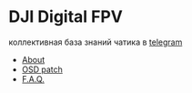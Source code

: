 
# DJI Digital FPV
коллективная база знаний чатика в [telegram](https://t.me/djifpvrus)

* [About](https://djifpv.ru/about/)
* [OSD patch](https://djifpv.ru/osd-patch/)
* [F.A.Q.](https://djifpv.ru/FAQ/)


